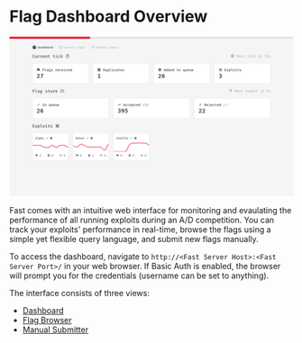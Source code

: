# Flag Dashboard Overview

![Fast Dashboard](../../assets/images/dashboard.png)

Fast comes with an intuitive web interface for monitoring and evaulating the performance of all running exploits during an A/D competition. You can track your exploits' performance in real-time, browse the flags using a simple yet flexible query language, and submit new flags manually.

To access the dashboard, navigate to `http://<Fast Server Host>:<Fast Server Port>/` in your web browser. If Basic Auth is enabled, the browser will prompt you for the credentials (username can be set to anything).

The interface consists of three views:

- [Dashboard](dashboard.md)
- [Flag Browser](browser.md)
- [Manual Submitter](manual.md)
